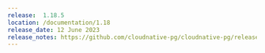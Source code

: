 ```yaml
---
release:  1.18.5
location: /documentation/1.18
release_date: 12 June 2023
release_notes: https://github.com/cloudnative-pg/cloudnative-pg/releases/tag/v1.18.5
---
```

